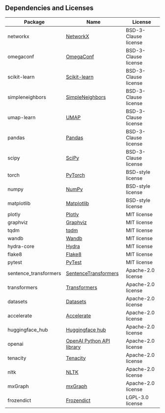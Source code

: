 ## Dependencies and Licenses

|Package              |Name                      |License               |
|---------------------|--------------------------|----------------------|
|networkx             | [NetworkX](https://github.com/networkx/networkx)| BSD-3-Clause license |
|omegaconf            | [OmegaConf](https://github.com/omry/omegaconf)| BSD-3-Clause license |
|scikit-learn         | [Scikit-learn](https://github.com/scikit-learn/scikit-learn)| BSD-3-Clause license |
|simpleneighbors      | [SimpleNeighbors](https://github.com/aparrish/simpleneighbors)| BSD-3-Clause license |
|umap-learn           | [UMAP](https://github.com/lmcinnes/umap)| BSD-3-Clause license |
|pandas               | [Pandas](https://github.com/pandas-dev/pandas)| BSD-3-Clause license |
|scipy                | [SciPy](https://github.com/scipy/scipy)| BSD-3-Clause license |
|torch                | [PyTorch](https://github.com/pytorch/pytorch)| BSD-style license    |
|numpy                | [NumPy](https://github.com/numpy/numpy)| BSD-style license    |
|matplotlib           | [Matplotlib](https://github.com/matplotlib/matplotlib)| BSD-style license    |
|plotly               | [Plotly](https://github.com/plotly/plotly.py)| MIT license          |
|graphviz             | [Graphviz](https://github.com/xflr6/graphviz)| MIT license          |
|tqdm                 | [tqdm](https://github.com/tqdm/tqdm)| MIT license          |
|wandb                | [Wandb](https://github.com/wandb/wandb)| MIT license          |
|hydra-core           | [Hydra](https://github.com/facebookresearch/hydra)| MIT license          |
|flake8               | [Flake8](https://github.com/pycqa/flake8)| MIT license          |
|pytest               | [PyTest](https://github.com/pytest-dev/pytest)| MIT license          |
|sentence_transformers| [SentenceTransformers](https://github.com/UKPLab/sentence-transformers)| Apache-2.0 license   |
|transformers         | [Transformers](https://github.com/huggingface/transformers)| Apache-2.0 license   |
|datasets             | [Datasets](https://github.com/huggingface/datasets)| Apache-2.0 license   |
|accelerate           | [Accelerate](https://github.com/huggingface/accelerate)| Apache-2.0 license   |
|huggingface_hub      | [Huggingface hub](https://github.com/huggingface/huggingface_hub)| Apache-2.0 license   |
|openai               | [OpenAI Python API library](https://github.com/openai/openai-python)| Apache-2.0 license   |
|tenacity             | [Tenacity](https://github.com/jd/tenacity)| Apache-2.0 license   |
|nltk                 | [NLTK](https://github.com/nltk/nltk)| Apache-2.0 license   |
|mxGraph              | [mxGraph](https://jgraph.github.io/mxgraph/) | Apache-2.0 license |
|frozendict           | [Frozendict](https://github.com/Marco-Sulla/python-frozendict)| LGPL-3.0 license     |
